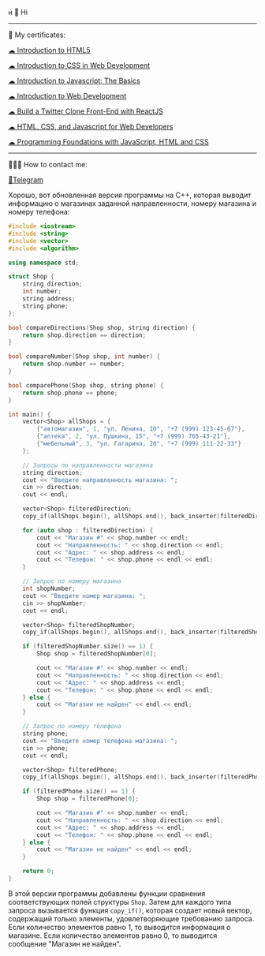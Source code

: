 н
 👋 Hi
 
---

🔖 My certificates: <p><a href="https://coursera.org/share/641266f14fe2f0ea3710282483673a0c">☁ Introduction to HTML5</a></p> </p>
<p><a href="https://www.coursera.org/account/accomplishments/verify/S3KBB54TCNXJ">☁ Introduction to CSS in Web Development</a></p> </p>
<p><a href="https://www.coursera.org/account/accomplishments/verify/C4M3GL3TLAVC">☁ Introduction to Javascript: The Basics</a></p> </p>
<p><a href="https://www.coursera.org/account/accomplishments/verify/465U9W88MDVT">☁ 
Introduction to Web Development</a></p> </p>
<p><a href="https://www.coursera.org/account/accomplishments/certificate/UR7EYABXDK7U">☁ 
Build a Twitter Clone Front-End with ReactJS</a></p> </p>
<p><a href="https://www.coursera.org/account/accomplishments/verify/8P2JR5YY3C2A">☁ 
HTML, CSS, and Javascript for Web Developers</a></p> </p>
<p><a href="https://www.coursera.org/account/accomplishments/verify/6YJS3J9FTB49">☁ Programming Foundations with JavaScript, HTML and CSS</a></p> </p>

---

👨🏻‍💻 How to contact me: <p><a href="https://t.me/devuejs">💬Telegram</a></p>
    
Хорошо, вот обновленная версия программы на C++, которая выводит информацию о магазинах заданной направленности, номеру магазина и номеру телефона:

```c++
#include <iostream>
#include <string>
#include <vector>
#include <algorithm>

using namespace std;

struct Shop {
    string direction;
    int number;
    string address;
    string phone;
};

bool compareDirections(Shop shop, string direction) {
    return shop.direction == direction;
}

bool compareNumber(Shop shop, int number) {
    return shop.number == number;
}

bool comparePhone(Shop shop, string phone) {
    return shop.phone == phone;
}

int main() {
    vector<Shop> allShops = {
        {"автомагазин", 1, "ул. Ленина, 10", "+7 (999) 123-45-67"},
        {"аптека", 2, "ул. Пушкина, 15", "+7 (999) 765-43-21"},
        {"мебельный", 3, "ул. Гагарина, 20", "+7 (999) 111-22-33"}
    };

    // Запросы по направленности магазина
    string direction;
    cout << "Введите направленность магазина: ";
    cin >> direction;
    cout << endl;

    vector<Shop> filteredDirection;
    copy_if(allShops.begin(), allShops.end(), back_inserter(filteredDirection), [direction](Shop shop) { return compareDirections(shop, direction); });

    for (auto shop : filteredDirection) {
        cout << "Магазин #" << shop.number << endl;
        cout << "Направленность: " << shop.direction << endl;
        cout << "Адрес: " << shop.address << endl;
        cout << "Телефон: " << shop.phone << endl << endl;
    }

    // Запрос по номеру магазина
    int shopNumber;
    cout << "Введите номер магазина: ";
    cin >> shopNumber;
    cout << endl;

    vector<Shop> filteredShopNumber;
    copy_if(allShops.begin(), allShops.end(), back_inserter(filteredShopNumber), [shopNumber](Shop shop) { return compareNumber(shop, shopNumber); });

    if (filteredShopNumber.size() == 1) {
        Shop shop = filteredShopNumber[0];

        cout << "Магазин #" << shop.number << endl;
        cout << "Направленность: " << shop.direction << endl;
        cout << "Адрес: " << shop.address << endl;
        cout << "Телефон: " << shop.phone << endl << endl;
    } else {
        cout << "Магазин не найден" << endl << endl;
    }

    // Запрос по номеру телефона
    string phone;
    cout << "Введите номер телефона магазина: ";
    cin >> phone;
    cout << endl;

    vector<Shop> filteredPhone;
    copy_if(allShops.begin(), allShops.end(), back_inserter(filteredPhone), [phone](Shop shop) { return comparePhone(shop, phone); });

    if (filteredPhone.size() == 1) {
        Shop shop = filteredPhone[0];

        cout << "Магазин #" << shop.number << endl;
        cout << "Направленность: " << shop.direction << endl;
        cout << "Адрес: " << shop.address << endl;
        cout << "Телефон: " << shop.phone << endl << endl;
    } else {
        cout << "Магазин не найден" << endl << endl;
    }

    return 0;
}
```

В этой версии программы добавлены функции сравнения соответствующих полей структуры `Shop`. Затем для каждого типа запроса вызывается функция `copy_if()`, которая создает новый вектор, содержащий только элементы, удовлетворяющие требованию запроса. Если количество элементов равно 1, то выводится информация о магазине. Если количество элементов равно 0, то выводится сообщение "Магазин не найден".

